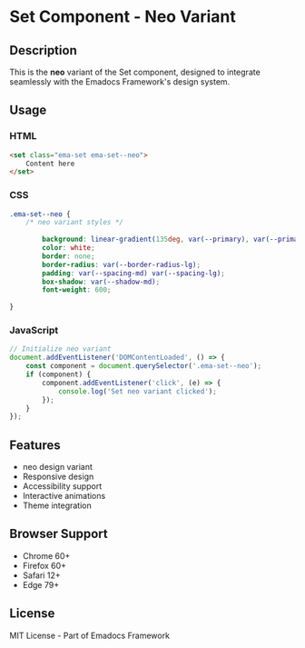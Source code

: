 # Set Component - Neo Variant

## Description
This is the **neo** variant of the Set component, designed to integrate seamlessly with the Emadocs Framework's design system.

## Usage

### HTML
```html
<set class="ema-set ema-set--neo">
    Content here
</set>
```

### CSS
```css
.ema-set--neo {
    /* neo variant styles */
    
        background: linear-gradient(135deg, var(--primary), var(--primary-dark));
        color: white;
        border: none;
        border-radius: var(--border-radius-lg);
        padding: var(--spacing-md) var(--spacing-lg);
        box-shadow: var(--shadow-md);
        font-weight: 600;
    
}
```

### JavaScript
```javascript
// Initialize neo variant
document.addEventListener('DOMContentLoaded', () => {
    const component = document.querySelector('.ema-set--neo');
    if (component) {
        component.addEventListener('click', (e) => {
            console.log('Set neo variant clicked');
        });
    }
});
```

## Features
- neo design variant
- Responsive design
- Accessibility support
- Interactive animations
- Theme integration

## Browser Support
- Chrome 60+
- Firefox 60+
- Safari 12+
- Edge 79+

## License
MIT License - Part of Emadocs Framework
